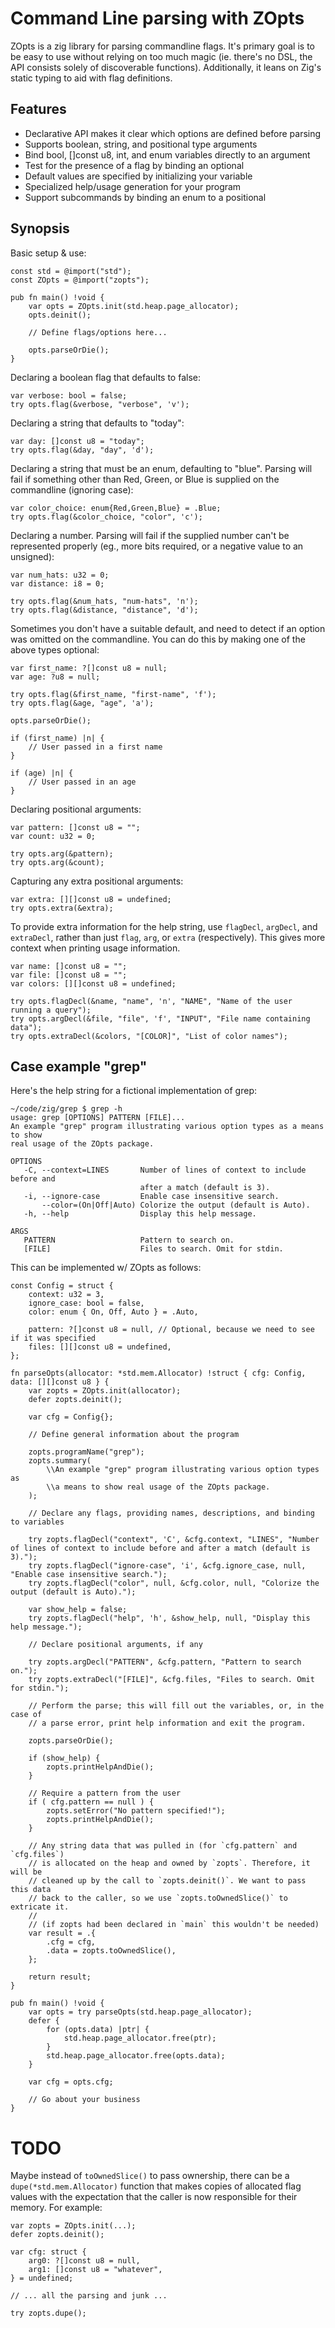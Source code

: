# Command Line parsing with ZOpts

ZOpts is a zig library for parsing commandline flags. It's primary goal is to be
easy to use without relying on too much magic (ie. there's no DSL, the API
consists solely of discoverable functions). Additionally, it leans on Zig's
static typing to aid with flag definitions.

## Features

* Declarative API makes it clear which options are defined before parsing
* Supports boolean, string, and positional type arguments 
* Bind bool, []const u8, int, and enum variables directly to an argument
* Test for the presence of a flag by binding an optional
* Default values are specified by initializing your variable
* Specialized help/usage generation for your program
* Support subcommands by binding an enum to a positional
 
## Synopsis

Basic setup & use:

    const std = @import("std");
    const ZOpts = @import("zopts");
    
    pub fn main() !void {
        var opts = ZOpts.init(std.heap.page_allocator);
        opts.deinit();
        
        // Define flags/options here...
        
        opts.parseOrDie();
    }

Declaring a boolean flag that defaults to false:

    var verbose: bool = false;
    try opts.flag(&verbose, "verbose", 'v');
    
Declaring a string that defaults to "today":

    var day: []const u8 = "today";
    try opts.flag(&day, "day", 'd');
    
Declaring a string that must be an enum, defaulting to "blue". Parsing will fail
if something other than Red, Green, or Blue is supplied on the commandline
(ignoring case):

    var color_choice: enum{Red,Green,Blue} = .Blue;
    try opts.flag(&color_choice, "color", 'c');
    
Declaring a number. Parsing will fail if the supplied number can't be
represented properly (eg., more bits required, or a negative value to an
unsigned):

    var num_hats: u32 = 0;
    var distance: i8 = 0;
    
    try opts.flag(&num_hats, "num-hats", 'n');
    try opts.flag(&distance, "distance", 'd');
    
Sometimes you don't have a suitable default, and need to detect if an option was
omitted on the commandline. You can do this by making one of the above types
optional:

    var first_name: ?[]const u8 = null;
    var age: ?u8 = null;
    
    try opts.flag(&first_name, "first-name", 'f');
    try opts.flag(&age, "age", 'a');

    opts.parseOrDie();

    if (first_name) |n| {
        // User passed in a first name
    }
    
    if (age) |n| {
        // User passed in an age
    }

Declaring positional arguments:

    var pattern: []const u8 = "";
    var count: u32 = 0;
    
    try opts.arg(&pattern);
    try opts.arg(&count);

Capturing any extra positional arguments:

    var extra: [][]const u8 = undefined;
    try opts.extra(&extra);

To provide extra information for the help string, use `flagDecl`, `argDecl`, and
`extraDecl`, rather than just `flag`, `arg`, or `extra` (respectively). This
gives more context when printing usage information.

    var name: []const u8 = "";
    var file: []const u8 = "";
    var colors: [][]const u8 = undefined;
    
    try opts.flagDecl(&name, "name", 'n', "NAME", "Name of the user running a query");
    try opts.argDecl(&file, "file", 'f', "INPUT", "File name containing data");
    try opts.extraDecl(&colors, "[COLOR]", "List of color names");

## Case example "grep"

Here's the help string for a fictional implementation of grep:

    ~/code/zig/grep $ grep -h
    usage: grep [OPTIONS] PATTERN [FILE]...
    An example "grep" program illustrating various option types as a means to show
    real usage of the ZOpts package.
    
    OPTIONS
       -C, --context=LINES       Number of lines of context to include before and
                                 after a match (default is 3).
       -i, --ignore-case         Enable case insensitive search.
           --color=(On|Off|Auto) Colorize the output (default is Auto).
       -h, --help                Display this help message.
    
    ARGS
       PATTERN                   Pattern to search on.
       [FILE]                    Files to search. Omit for stdin.

This can be implemented w/ ZOpts as follows:

    const Config = struct {
        context: u32 = 3,
        ignore_case: bool = false,
        color: enum { On, Off, Auto } = .Auto,

        pattern: ?[]const u8 = null, // Optional, because we need to see if it was specified
        files: [][]const u8 = undefined,
    };

    fn parseOpts(allocator: *std.mem.Allocator) !struct { cfg: Config, data: [][]const u8 } {
        var zopts = ZOpts.init(allocator);
        defer zopts.deinit();

        var cfg = Config{};

        // Define general information about the program
        
        zopts.programName("grep");
        zopts.summary(
            \\An example "grep" program illustrating various option types as
            \\a means to show real usage of the ZOpts package.
        );

        // Declare any flags, providing names, descriptions, and binding to variables

        try zopts.flagDecl("context", 'C', &cfg.context, "LINES", "Number of lines of context to include before and after a match (default is 3).");
        try zopts.flagDecl("ignore-case", 'i', &cfg.ignore_case, null, "Enable case insensitive search.");
        try zopts.flagDecl("color", null, &cfg.color, null, "Colorize the output (default is Auto).");

        var show_help = false;
        try zopts.flagDecl("help", 'h', &show_help, null, "Display this help message.");

        // Declare positional arguments, if any
        
        try zopts.argDecl("PATTERN", &cfg.pattern, "Pattern to search on.");
        try zopts.extraDecl("[FILE]", &cfg.files, "Files to search. Omit for stdin.");

        // Perform the parse; this will fill out the variables, or, in the case of 
        // a parse error, print help information and exit the program.

        zopts.parseOrDie();

        if (show_help) {
            zopts.printHelpAndDie();
        }
        
        // Require a pattern from the user
        if ( cfg.pattern == null ) {
            zopts.setError("No pattern specified!");
            zopts.printHelpAndDie();
        }

        // Any string data that was pulled in (for `cfg.pattern` and `cfg.files`)
        // is allocated on the heap and owned by `zopts`. Therefore, it will be
        // cleaned up by the call to `zopts.deinit()`. We want to pass this data
        // back to the caller, so we use `zopts.toOwnedSlice()` to extricate it.
        //
        // (if zopts had been declared in `main` this wouldn't be needed)
        var result = .{
            .cfg = cfg,
            .data = zopts.toOwnedSlice(),
        };

        return result;
    }
    
    pub fn main() !void {
        var opts = try parseOpts(std.heap.page_allocator);
        defer {
            for (opts.data) |ptr| {
                std.heap.page_allocator.free(ptr);
            }
            std.heap.page_allocator.free(opts.data);
        }
        
        var cfg = opts.cfg;
        
        // Go about your business
    }

# TODO

Maybe instead of `toOwnedSlice()` to pass ownership, there can be a
`dupe(*std.mem.Allocator)` function that makes copies of allocated flag values
with the expectation that the caller is now responsible for their memory. For
example:

    var zopts = ZOpts.init(...);
    defer zopts.deinit();
    
    var cfg: struct { 
        arg0: ?[]const u8 = null, 
        arg1: []const u8 = "whatever",
    } = undefined;
    
    // ... all the parsing and junk ...
    
    try zopts.dupe();
